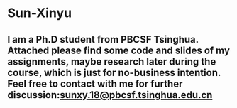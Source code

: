 # Sun-Xinyu
## I am a Ph.D student from PBCSF Tsinghua. Attached please find some code and slides of my assignments, maybe research later during the course, which is just for no-business intention. Feel free to contact with me for further discussion:sunxy.18@pbcsf.tsinghua.edu.cn
